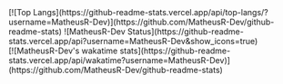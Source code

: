 <div>[![Top Langs](https://github-readme-stats.vercel.app/api/top-langs/?username=MatheusR-Dev)](https://github.com/MatheusR-Dev/github-readme-stats)  
![MatheusR-Dev Status](https://github-readme-stats.vercel.app/api?username=MatheusR-Dev&show_icons=true) 
</div>
[![MatheusR-Dev's wakatime stats](https://github-readme-stats.vercel.app/api/wakatime?username=MatheusR-Dev)](https://github.com/MatheusR-Dev/github-readme-stats)

